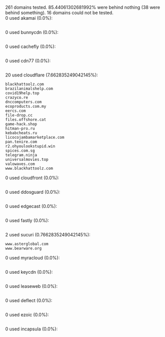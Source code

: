 261 domains tested. 85.44061302681992% were behind nothing (38 were behind something). 16 domains could not be tested.<br>
0 used akamai (0.0%):
```

```

0 used bunnycdn (0.0%):
```

```

0 used cachefly (0.0%):
```

```

0 used cdn77 (0.0%):
```

```

20 used cloudflare (7.662835249042145%):
```
blackhattoolz.com
brazilanimalshelp.com
covid19help.top
crazyco.re
dnccomputers.com
ecoproducts.com.my
eercs.com
file-drop.cc
files.offshore.cat
game-hack.shop
hitman-pro.ru
kebabcheats.ru
licocojambamarketplace.com
pan.tenire.com
r2.ohyoulookstupid.win
spices.com.sg
telegram.ninja
universalmovies.top
valowaves.com
www.blackhattoolz.com
```

0 used cloudfront (0.0%):
```

```

0 used ddosguard (0.0%):
```

```

0 used edgecast (0.0%):
```

```

0 used fastly (0.0%):
```

```

2 used sucuri (0.7662835249042145%):
```
www.asterglobal.com
www.bearware.org
```

0 used myracloud (0.0%):
```

```

0 used keycdn (0.0%):
```

```

0 used leaseweb (0.0%):
```

```

0 used deflect (0.0%):
```

```

0 used ezoic (0.0%):
```

```

0 used incapsula (0.0%):
```

```
